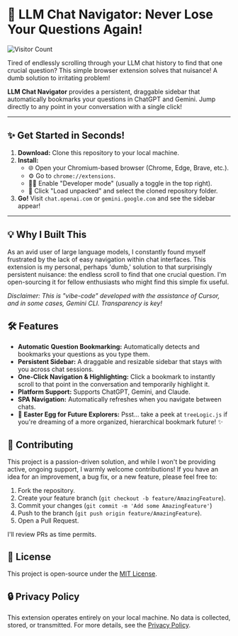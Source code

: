 # 🚀 LLM Chat Navigator: Never Lose Your Questions Again!

![Visitor Count](https://komarev.com/ghpvc/?username=toofanmacpro&repo=trackMyChat)

Tired of endlessly scrolling through your LLM chat history to find that one crucial question? This simple browser extension solves that nuisance! A dumb solution to irritating problem!

**LLM Chat Navigator** provides a persistent, draggable sidebar that automatically bookmarks your questions in ChatGPT and Gemini. Jump directly to any point in your conversation with a single click!

---

## ✨ Get Started in Seconds!

1.  **Download:** Clone this repository to your local machine.
2.  **Install:**
    *   🌐 Open your Chromium-based browser (Chrome, Edge, Brave, etc.).
    *   ⚙️ Go to `chrome://extensions`.
    *   👨‍💻 Enable "Developer mode" (usually a toggle in the top right).
    *   📁 Click "Load unpacked" and select the cloned repository folder.
3.  **Go!** Visit `chat.openai.com` or `gemini.google.com` and see the sidebar appear!

---

## 💡 Why I Built This

As an avid user of large language models, I constantly found myself frustrated by the lack of easy navigation within chat interfaces. This extension is my personal, perhaps 'dumb,' solution to that surprisingly persistent nuisance: the endless scroll to find that one crucial question. I'm open-sourcing it for fellow enthusiasts who might find this simple fix useful.

*Disclaimer: This is "vibe-code" developed with the assistance of Cursor, and in some cases, Gemini CLI. Transparency is key!*

## 🛠️ Features

*   **Automatic Question Bookmarking:** Automatically detects and bookmarks your questions as you type them.
*   **Persistent Sidebar:** A draggable and resizable sidebar that stays with you across chat sessions.
*   **One-Click Navigation & Highlighting:** Click a bookmark to instantly scroll to that point in the conversation and temporarily highlight it.
*   **Platform Support:** Supports ChatGPT, Gemini, and Claude.
*   **SPA Navigation:** Automatically refreshes when you navigate between chats.
*   🥚 **Easter Egg for Future Explorers:** Psst... take a peek at `treeLogic.js` if you're dreaming of a more organized, hierarchical bookmark future! ✨

## 🤝 Contributing

This project is a passion-driven solution, and while I won't be providing active, ongoing support, I warmly welcome contributions! If you have an idea for an improvement, a bug fix, or a new feature, please feel free to:

1.  Fork the repository.
2.  Create your feature branch (`git checkout -b feature/AmazingFeature`).
3.  Commit your changes (`git commit -m 'Add some AmazingFeature'`)
4.  Push to the branch (`git push origin feature/AmazingFeature`).
5.  Open a Pull Request.

I'll review PRs as time permits.

## 📄 License

This project is open-source under the [MIT License](LICENSE).

## 🔒 Privacy Policy

This extension operates entirely on your local machine. No data is collected, stored, or transmitted. For more details, see the [Privacy Policy](docs/privacy-policy.html).